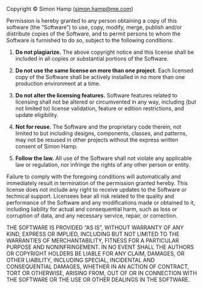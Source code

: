 Copyright © Simon Hamp (simon.hamp@me.com)

Permission is hereby granted to any person obtaining a copy of this software (the “Software”) to use, copy, modify,
merge, publish and/or distribute copies of the Software, and to permit persons to whom the Software is furnished to do
so, subject to the following conditions:

1. **Do not plagiarize.** The above copyright notice and this license shall be included in all copies or substantial
   portions of the Software.

2. **Do not use the same license on more than one project.** Each licensed copy of the Software shall be actively
   installed in no more than one production environment at a time.

3. **Do not alter the licensing features.** Software features related to licensing shall not be altered or circumvented
   in any way, including (but not limited to) license validation, feature or edition restrictions, and update
   eligibility.

4. **Not for reuse.** The Software and the proprietary code therein, not limited to but including  designs, components,
   classes, and patterns, may not be resused in other projects without the express written consent of Simon Hamp.

5. **Follow the law.** All use of the Software shall not violate any applicable law or regulation, nor infringe the
   rights of any other person or entity.

Failure to comply with the foregoing conditions will automatically and immediately result in termination of the
permission granted hereby. This license does not include any right to receive updates to the Software or technical
support. Licensees bear all risk related to the quality and performance of the Software and any modifications made or
obtained to it, including liability for actual and consequential harm, such as loss or corruption of data, and any
necessary service, repair, or correction.

THE SOFTWARE IS PROVIDED “AS IS”, WITHOUT WARRANTY OF ANY KIND, EXPRESS OR IMPLIED, INCLUDING BUT NOT LIMITED TO THE
WARRANTIES OF MERCHANTABILITY, FITNESS FOR A PARTICULAR PURPOSE AND NONINFRINGEMENT. IN NO EVENT SHALL THE AUTHORS OR
COPYRIGHT HOLDERS BE LIABLE FOR ANY CLAIM, DAMAGES, OR OTHER LIABILITY, INCLUDING SPECIAL, INCIDENTAL AND CONSEQUENTIAL
DAMAGES, WHETHER IN AN ACTION OF CONTRACT, TORT OR OTHERWISE, ARISING FROM, OUT OF OR IN CONNECTION WITH THE SOFTWARE
OR THE USE OR OTHER DEALINGS IN THE SOFTWARE.

